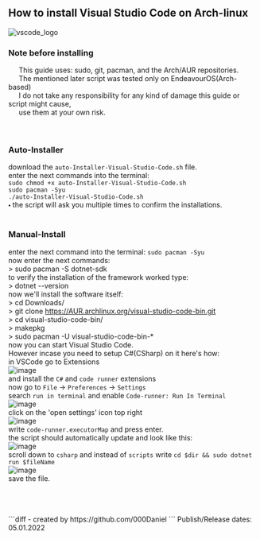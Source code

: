 ## How to install Visual Studio Code on Arch-linux
![vscode_logo](https://user-images.githubusercontent.com/90350173/148343289-5de1dfc9-5160-4484-b301-72a8634aff20.png)
### Note before installing
   This guide uses: sudo, git, pacman, and the Arch/AUR repositories.<br />
   The mentioned later script was tested only on EndeavourOS(Arch-based)<br />
   I do not take any responsibility for any kind of damage this guide or script might cause,<br />
   use them at your own risk.<br />
<br />
<br />
### Auto-Installer
   download the `auto-Installer-Visual-Studio-Code.sh` file.<br />
   enter the next commands into the terminal: <br />
   `sudo chmod +x auto-Installer-Visual-Studio-Code.sh`<br />
   `sudo pacman -Syu`<br />
   `./auto-Installer-Visual-Studio-Code.sh`<br />
   🞄 the script will ask you multiple times to confirm the installations.<br />
<br />
### Manual-Install
   enter the next command into the terminal: `sudo pacman -Syu`<br />
   now enter the next commands: <br />
    > sudo pacman -S dotnet-sdk <br />
    to verify the installation of the framework worked type: <br />
    > dotnet --version <br />
   now we'll install the software itself: <br />
    > cd Downloads/ <br />
    > git clone https://AUR.archlinux.org/visual-studio-code-bin.git <br />
    > cd visual-studio-code-bin/ <br />
    > makepkg <br />
    > sudo pacman -U visual-studio-code-bin-* <br />
    now you can start Visual Studio Code. <br />
   However incase you need to setup C#(CSharp) on it here's how: <br />
    in VSCode go to Extensions <br />
    ![image](https://user-images.githubusercontent.com/90350173/148344532-c8237ec5-e1e6-4bbc-a2da-fa5695468612.png) <br />
    and install the `C#` and `code runner` extensions <br />
    now go to `File` -> `Preferences` -> `Settings` <br />
    search `run in terminal` and enable `Code-runner: Run In Terminal` <br />
    ![image](https://user-images.githubusercontent.com/90350173/148344770-9a31a637-9d65-44b9-b8ec-bea6071e3a9d.png) <br />
    click on the 'open settings' icon top right <br />
    ![image](https://user-images.githubusercontent.com/90350173/148345018-a1d2a98b-4e62-4978-85b4-8727254b8b75.png) <br />
    write `code-runner.executorMap` and press enter. <br />
    the script should automatically update and look like this: <br />
    ![image](https://user-images.githubusercontent.com/90350173/148345184-d9b540f8-4860-4efd-aeef-6774195e42e9.png) <br />
    scroll down to `csharp` and instead of `scripts` write `cd $dir && sudo dotnet run $fileName` <br />
    ![image](https://user-images.githubusercontent.com/90350173/148345367-2cebc037-c32f-41d2-8d3d-fca62c29e104.png) <br />
    save the file. <br />
    


   
<br />
<br />
<br />
```diff
- created by https://github.com/000Daniel
```
Publish/Release dates: 05.01.2022
